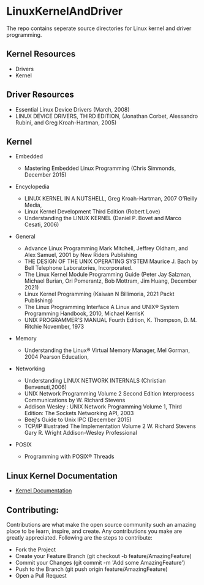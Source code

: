 # LinuxKernelAndDriver

 The repo contains seperate source directories for Linux kernel and driver programming.



Kernel Resources
----------------
- Drivers
- Kernel 





Driver Resources
----------------
- Essential Linux Device Drivers (March, 2008)
- LINUX DEVICE DRIVERS, THIRD EDITION, (Jonathan Corbet, Alessandro Rubini, and Greg Kroah-Hartman, 2005)





Kernel
-------------

- Embedded
  - Mastering Embedded Linux Programming (Chris Simmonds, December 2015)
         

         
- Encyclopedia
  - LINUX KERNEL IN A NUTSHELL, Greg Kroah-Hartman, 2007 O’Reilly Media,
  - Linux Kernel Development Third Edition (Robert Love)
  - Understanding the LINUX KERNEL (Daniel P. Bovet and Marco Cesati, 2006)



- General
  - Advance Linux Programming Mark Mitchell, Jeffrey Oldham, and Alex Samuel, 2001 by New Riders Publishing
  - THE DESIGN OF THE UNIX OPERATING SYSTEM Maurice J. Bach by Bell Telephone Laboratories, Incorporated.
  - The Linux Kernel Module Programming Guide (Peter Jay Salzman, Michael Burian, Ori Pomerantz, Bob Mottram, Jim Huang, December 2021)
  - Linux Kernel Programming (Kaiwan N Billimoria, 2021 Packt Publishing)
  - The Linux Programming Interface A Linux and UNIX® System Programming Handbook, 2010, Michael KerrisK    
  - UNIX PROGRAMMER’S MANUAL Fourth Edition, K. Thompson, D. M. Ritchie November, 1973


- Memory
  - Understanding the Linux® Virtual Memory Manager, Mel Gorman, 2004 Pearson Education,


- Networking
  - Understanding LINUX NETWORK INTERNALS  (Christian Benvenuti,2006)
  - UNIX Network Programming Volume 2 Second Edition lnterprocess Communications by W. Richard Stevens
  - Addison Wesley : UNIX Network Programming Volume 1, Third Edition: The Sockets Networking API, 2003
  - Beej's Guide to Unix IPC (December 2015)
  - TCP/IP Illustrated The Implementation Volume 2 W. Richard Stevens Gary R. Wright Addison-Wesley Professional




- POSIX
  - Programming with POSIX® Threads




Linux Kernel Documentation
--------------------------

- [Kernel Documentation](https://www.kernel.org/doc/html/latest/)


Contributing:
-------------

Contributions are what make the open source community such an amazing place to be learn, inspire, and create. Any contributions you make are greatly appreciated. Following are the steps to contribute:

- Fork the Project
- Create your Feature Branch (git checkout -b feature/AmazingFeature)
- Commit your Changes (git commit -m 'Add some AmazingFeature')
- Push to the Branch (git push origin feature/AmazingFeature)
- Open a Pull Request
